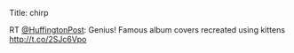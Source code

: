 Title: chirp

RT <a href="http://twitter.com/HuffingtonPost">@HuffingtonPost</a>: Genius! Famous album covers recreated using kittens <a href="http://t.co/2SJc6Vpo">http://t.co/2SJc6Vpo</a>
